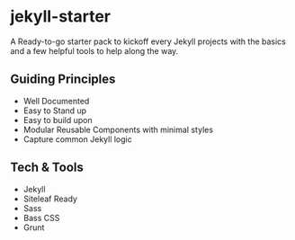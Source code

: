 # jekyll-starter
A Ready-to-go starter pack to kickoff every Jekyll projects with the basics and a few helpful tools to help along the way.

## Guiding Principles
* Well Documented
* Easy to Stand up 
* Easy to build upon
* Modular Reusable Components with minimal styles
* Capture common Jekyll logic

## Tech & Tools
* Jekyll
* Siteleaf Ready
* Sass
* Bass CSS
* Grunt
